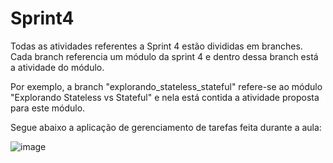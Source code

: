 # Sprint4
Todas as atividades referentes a Sprint 4 estão divididas em branches. Cada branch referencia um módulo da sprint 4 e dentro dessa branch está a atividade do módulo.

Por exemplo, a branch "explorando_stateless_stateful" refere-se ao módulo "Explorando Stateless vs Stateful" e nela está contida a atividade proposta para este módulo. 

Segue abaixo a aplicação de gerenciamento de tarefas feita durante a aula:

![image](https://github.com/user-attachments/assets/b01f92f8-784c-49fa-94f3-a1f88a5a1ec9)
